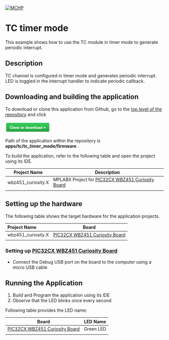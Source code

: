 [![MCHP](https://www.microchip.com/ResourcePackages/Microchip/assets/dist/images/logo.png)](https://www.microchip.com)

# TC timer mode

This example shows how to use the TC module in timer mode to generate periodic interrupt.

## Description

TC channel is configured in timer mode and generates periodic interrupt. LED is toggled in the interrupt handler to indicate periodic callback.

## Downloading and building the application

To download or clone this application from Github, go to the [top level of the repository](https://github.com/Microchip-MPLAB-Harmony/csp_apps_pic32cx_bz24_bz25) and click

![clone](../../../docs/images/clone.png)

Path of the application within the repository is **apps/tc/tc_timer_mode/firmware** .

To build the application, refer to the following table and open the project using its IDE.

| Project Name      | Description                                    |
| ----------------- | ---------------------------------------------- |
| wbz451_curiosity.X    | MPLABX Project for [PIC32CX WBZ451 Curiosity Board]()|
|||

## Setting up the hardware

The following table shows the target hardware for the application projects.

| Project Name| Board|
|:---------|:---------:|
| wbz451_curiosity.X    | [PIC32CX WBZ451 Curiosity Board]()|
|||

### Setting up [PIC32CX WBZ451 Curiosity Board]()

- Connect the Debug USB port on the board to the computer using a micro USB cable

## Running the Application

1. Build and Program the application using its IDE
2. Observe that the LED blinks once every second

Following table provides the LED name:

| Board      | LED Name |
| ---------- | --------- |
| [PIC32CX WBZ451 Curiosity Board]()   | Green LED |
|||
